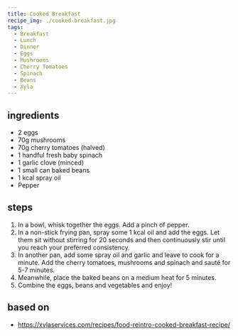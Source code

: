 ```yaml
---
title: Cooked Breakfast
recipe_img: ./cooked-breakfast.jpg
tags:
  - Breakfast
  - Lunch
  - Dinner
  - Eggs
  - Mushrooms
  - Cherry Tomatoes
  - Spinach
  - Beans
  - Xyla
---
```


<!-- markdownlint-disable MD024 -->

## ingredients

- 2 eggs
- 70g mushrooms
- 70g cherry tomatoes (halved)
- 1 handful fresh baby spinach
- 1 garlic clove (minced)
- 1 small can baked beans
- 1 kcal spray oil
- Pepper

## steps

1. In a bowl, whisk together the eggs. Add a pinch of pepper.
2. In a non-stick frying pan, spray some 1 kcal oil and add the eggs. Let them sit without stirring for 20 seconds and then continuously stir until you reach your preferred consistency.
3. In another pan, add some spray oil and garlic and leave to cook for a minute. Add the cherry tomatoes, mushrooms and spinach and sauté for 5-7 minutes.
4. Meanwhile, place the baked beans on a medium heat for 5 minutes.
5. Combine the eggs, beans and vegetables and enjoy!

## based on

- https://xylaservices.com/recipes/food-reintro-cooked-breakfast-recipe/
<!-- markdownlint-enable MD024 -->
